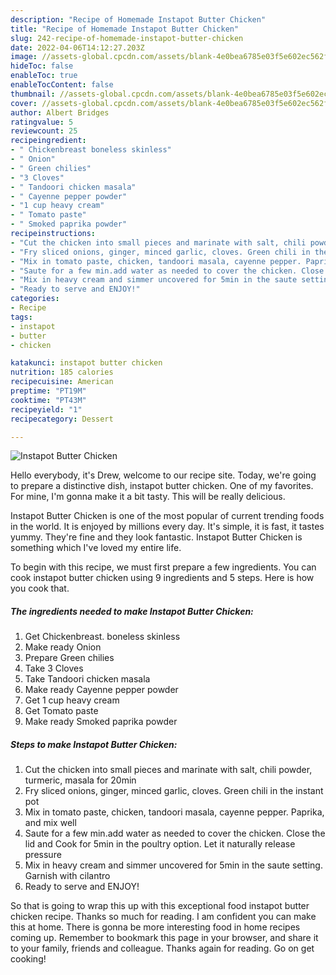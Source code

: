 ```yaml
---
description: "Recipe of Homemade Instapot Butter Chicken"
title: "Recipe of Homemade Instapot Butter Chicken"
slug: 242-recipe-of-homemade-instapot-butter-chicken
date: 2022-04-06T14:12:27.203Z
image: //assets-global.cpcdn.com/assets/blank-4e0bea6785e03f5e602ec562f230caae08da540cada707380b4fe1bbebba43da.png
hideToc: false
enableToc: true
enableTocContent: false
thumbnail: //assets-global.cpcdn.com/assets/blank-4e0bea6785e03f5e602ec562f230caae08da540cada707380b4fe1bbebba43da.png
cover: //assets-global.cpcdn.com/assets/blank-4e0bea6785e03f5e602ec562f230caae08da540cada707380b4fe1bbebba43da.png
author: Albert Bridges
ratingvalue: 5
reviewcount: 25
recipeingredient:
- " Chickenbreast boneless skinless"
- " Onion"
- " Green chilies"
- "3 Cloves"
- " Tandoori chicken masala"
- " Cayenne pepper powder"
- "1 cup heavy cream"
- " Tomato paste"
- " Smoked paprika powder"
recipeinstructions:
- "Cut the chicken into small pieces and marinate with salt, chili powder, turmeric, masala for 20min"
- "Fry sliced onions, ginger, minced garlic, cloves. Green chili in the instant pot"
- "Mix in tomato paste, chicken, tandoori masala, cayenne pepper. Paprika, and mix well"
- "Saute for a few min.add water as needed to cover the chicken. Close the lid and Cook for 5min in the poultry option. Let it naturally release pressure"
- "Mix in heavy cream and simmer uncovered for 5min in the saute setting. Garnish with cilantro"
- "Ready to serve and ENJOY!"
categories:
- Recipe
tags:
- instapot
- butter
- chicken

katakunci: instapot butter chicken 
nutrition: 185 calories
recipecuisine: American
preptime: "PT19M"
cooktime: "PT43M"
recipeyield: "1"
recipecategory: Dessert

---
```



![Instapot Butter Chicken](//assets-global.cpcdn.com/assets/blank-4e0bea6785e03f5e602ec562f230caae08da540cada707380b4fe1bbebba43da.png)

Hello everybody, it's Drew, welcome to our recipe site. Today, we're going to prepare a distinctive dish, instapot butter chicken. One of my favorites. For mine, I'm gonna make it a bit tasty. This will be really delicious.

Instapot Butter Chicken is one of the most popular of current trending foods in the world. It is enjoyed by millions every day. It's simple, it is fast, it tastes yummy. They're fine and they look fantastic. Instapot Butter Chicken is something which I've loved my entire life.




To begin with this recipe, we must first prepare a few ingredients. You can cook instapot butter chicken using 9 ingredients and 5 steps. Here is how you cook that.

<!--inarticleads1-->

##### The ingredients needed to make Instapot Butter Chicken:

1. Get  Chickenbreast. boneless skinless
1. Make ready  Onion
1. Prepare  Green chilies
1. Take 3 Cloves
1. Take  Tandoori chicken masala
1. Make ready  Cayenne pepper powder
1. Get 1 cup heavy cream
1. Get  Tomato paste
1. Make ready  Smoked paprika powder




<!--inarticleads2-->

##### Steps to make Instapot Butter Chicken:

1. Cut the chicken into small pieces and marinate with salt, chili powder, turmeric, masala for 20min
1. Fry sliced onions, ginger, minced garlic, cloves. Green chili in the instant pot
1. Mix in tomato paste, chicken, tandoori masala, cayenne pepper. Paprika, and mix well
1. Saute for a few min.add water as needed to cover the chicken. Close the lid and Cook for 5min in the poultry option. Let it naturally release pressure
1. Mix in heavy cream and simmer uncovered for 5min in the saute setting. Garnish with cilantro
1. Ready to serve and ENJOY!



So that is going to wrap this up with this exceptional food instapot butter chicken recipe. Thanks so much for reading. I am confident you can make this at home. There is gonna be more interesting food in home recipes coming up. Remember to bookmark this page in your browser, and share it to your family, friends and colleague. Thanks again for reading. Go on get cooking!
